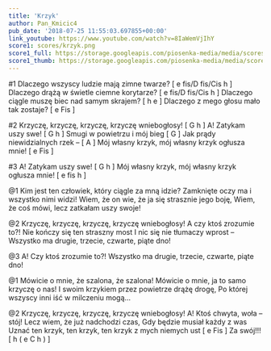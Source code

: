 ```yaml
---
title: 'Krzyk'
author: Pan_Kmicic4
pub_date: '2018-07-25 11:55:03.697855+00:00'
link_youtube: https://www.youtube.com/watch?v=8IaWemVjIhY
score1: scores/krzyk.png
score1_full: https://storage.googleapis.com/piosenka-media/media/scores/krzyk.png
score1_thumb: https://storage.googleapis.com/piosenka-media/media/scores/krzyk.png.180x0_q85_upscale.png
---
```


#1
Dlaczego wszyscy ludzie mają zimne twarze? [ e fis/D fis/Cis h ]
Dlaczego drążą w świetle ciemne korytarze? [ e fis/D fis/Cis h ]
Dlaczego ciągle muszę biec nad samym skrajem? [ h e ]
Dlaczego z mego głosu mało tak zostaje? [ e Fis ]

#2
Krzyczę, krzyczę, krzyczę, krzyczę wniebogłosy! [ G h ]
A! Zatykam uszy swe! [ G h ]
Smugi w powietrzu i mój bieg [ G ]
Jak prądy niewidzialnych rzek – [ A ]
Mój własny krzyk, mój własny krzyk ogłusza mnie! [ e Fis ]

#3
A! Zatykam uszy swe! [ G h ] 
Mój własny krzyk, mój własny krzyk ogłusza mnie! [ e fis h ]

@1
Kim jest ten człowiek, który ciągle za mną idzie?
Zamknięte oczy ma i wszystko nimi widzi!
Wiem, że on wie, że ja się strasznie jego boję,
Wiem, że coś mówi, lecz zatkałam uszy swoje!

@2
Krzyczę, krzyczę, krzyczę, krzyczę wniebogłosy!
A czy ktoś zrozumie to?!
Nie kończy się ten straszny most
I nic się nie tłumaczy wprost –
Wszystko ma drugie, trzecie, czwarte, piąte dno!

@3
A! Czy ktoś zrozumie to?!
Wszystko ma drugie, trzecie, czwarte, piąte dno!

@1
Mówicie o mnie, że szalona, że szalona!
Mówicie o mnie, ja to samo krzyczę o nas!
I swoim krzykiem przez powietrze drążę drogę,
Po której wszyscy inni iść w milczeniu mogą…

@2
Krzyczę, krzyczę, krzyczę, krzyczę wniebogłosy!
A! Ktoś chwyta, woła – stój!
Lecz wiem, że już nadchodzi czas,
Gdy będzie musiał każdy z was
Uznać ten krzyk, ten krzyk, ten krzyk z mych niemych ust [ e Fis ]
Za swój!!! [ h ( e C h ) ]